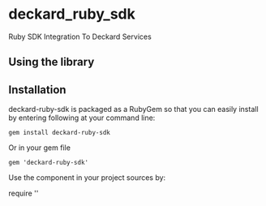 # deckard_ruby_sdk
Ruby SDK Integration To Deckard Services

## Using the library

## Installation

deckard-ruby-sdk is packaged as a RubyGem so that you can easily install by entering following at your command line:

```
gem install deckard-ruby-sdk
```

Or in your gem file

```
gem 'deckard-ruby-sdk'
```

Use the component in your project sources by:

require ''
